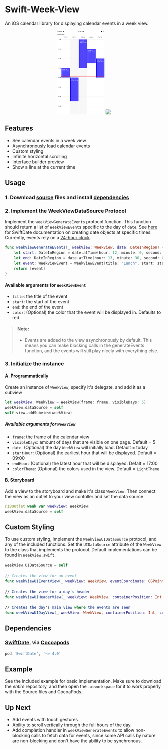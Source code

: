 # Swift-Week-View
An iOS calendar library for displaying calendar events in a week view.

<p align="center">
	<img src="Media/screen3.png" width="30%" height="auto">
	<img src="Media/screen2.gif" width="30%" height="auto">
</p> 

## Features
- See calendar events in a week view
- Asynchronously load calendar events
- Custom styling
- Infinite horizontal scrolling
- Interface builder preview
- Show a line at the current time

## Usage
### 1. Download [source](https://github.com/EvanCooper9/swift-week-view/tree/master/Source) files and install [dependencies](https://github.com/EvanCooper9/swift-week-view#dependencies)

### 2. Implement the WeekViewDataSource Protocol
Implement the `weekViewGenerateEvents` protocol function. This function should return a list of `WeekViewEvent`s specific to the day of `date`. See [here](malcommac.github.io/SwiftDate/manipulate_dates.html#dateatunit) for SwiftDate documentation on creating date objects at specific times. Currently, events rely on a [24-hour clock](https://en.wikipedia.org/wiki/24-hour_clock).

```Swift
func weekViewGenerateEvents(_ weekView: WeekView, date: DateInRegion) -> [WeekViewEvent] {
	let start: DateInRegion = date.atTime(hour: 12, minute: 0, second: 0)!
	let end: DateInRegion = date.atTime(hour: 13, minute: 30, second: 0)!
	let event: WeekViewEvent = WeekViewEvent(title: "Lunch", start: start, end: end)
	return [event]
}
```
#### Available arguments for `WeekViewEvent`
- `title`: the title of the event
- `start`: the start of the event
- `end`: the end of the event
- `color`: (Optional) the color that the event will be displayed in. Defaults to red.

> #### Note:
> - Events are added to the view asynchronously by default. This means you can make blocking calls in the generateEvents function, and the events will still play nicely with everything else.

### 3. Initialize the instance
#### A. Programmatically
Create an instance of `WeekView`, specify it's delegate, and add it as a subview

```Swift
let weekView: WeekView = WeekView(frame: frame, visibleDays: 5)
weekView.dataSource = self
self.view.addSubview(weekView)
```
##### Available arguments for `WeekView`
- `frame`: the frame of the calendar view
- `visibleDays`: amount of days that are visible on one page. Default = 5
- `date`: (Optional) the day `WeekView` will initially load. Default = today
- `startHour`: (Optional) the earliest hour that will be displayed. Default = 09:00
- `endHour`: (Optional) the latest hour that will be displayed. Defalt = 17:00
- `colorTheme`: (Optional) the colors used in the view. Default = `LightTheme`

#### B. Storyboard
Add a view to the storyboard and make it's class `WeekView`. Then connect the view as an outlet to your view contoller and set the data source.
```Swift
@IBOutlet weak var weekView: WeekView!
weekView.dataSource = self
```

## Custom Styling
To use custom styling, implement the `WeekViewUIDataSource` protocol, and any of the included functions. Set the `UIDataSource` attribute of the `WeekView` to the class that implements the protocol.
Default implementations can be found in `WeekView.swift`. 

```Swift
weekView.UIDataSource = self

// Creates the view for an event
func weekViewUIEventView(_ weekView: WeekView, eventCoordinate: CGPoint, eventSize: CGSize, event: WeekViewEvent) -> UIView

// Creates the view for a day's header
func weekViewUIHeaderView(_ weekView: WeekView, containerPosition: Int, containerCoordinate: CGPoint, containerSize: CGSize) -> UIView

// Creates the day's main view where the events are seen
func weekViewUIDayView(_ weekView: WeekView, containerPosition: Int, containerCoordinate: CGPoint, containerSize: CGSize, header: UIView) -> UIView
```

## Dependencies
### [SwiftDate](https://github.com/malcommac/SwiftDate), via [Cocoapods](https://cocoapods.org)
```ruby
pod 'SwiftDate', '~> 4.0'
```

## Example
See the included example for basic implementation. Make sure to download the *entire* repository, and then open the `.xcworkspace` for it to work properly with the Source files and CocoaPods.

## Up Next
- Add events with touch gestures
- Ability to scroll vertically through the full hours of the day.
- Add completion handler in `weekViewGenerateEvents` to allow non-blocking calls to fetch data for events, since some API calls by nature are non-blocking and don't have the ability to be synchronous. 
